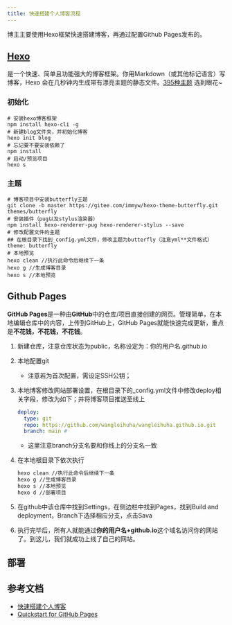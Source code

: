 ```yaml
---
title: 快速搭建个人博客流程
---
```

博主主要使用Hexo框架快速搭建博客，再通过配置Github Pages发布的。


## [Hexo](https://hexo.io/)

是一个快速、简单且功能强大的博客框架。你用Markdown（或其他标记语言）写博客，Hexo 会在几秒钟内生成带有漂亮主题的静态文件。[395种主题](https://hexo.io/themes/) 选到眼花~

### 初始化

```shell
# 安装hexo博客框架
npm install hexo-cli -g
# 新建blog文件夹，并初始化博客
hexo init blog
# 忘记要不要安装依赖了
npm install
# 启动/预览项目
hexo s
```

### 主题

```shell
# 博客项目中安装butterfly主题
git clone -b master https://gitee.com/immyw/hexo-theme-butterfly.git themes/butterfly
# 安装插件（pug以及stylus渲染器）
npm install hexo-renderer-pug hexo-renderer-stylus --save
# 修改配置文件的主题
## 在根目录下找到_config.yml文件，修改主题为butterfly（注意yml**文件格式）
theme: butterfly
# 本地预览
hexo clean //执行此命令后继续下一条
hexo g //生成博客目录
hexo s //本地预览
```

## Github Pages

**GitHub Pages**是一种由**GitHub**中的仓库/项目直接创建的网页。管理简单，在本地编辑仓库中的内容，上传到GitHub上，GitHub Pages就能快速完成更新，重点是**不花钱，不花钱，不花钱**。

1. 新建仓库，注意仓库状态为public，名称设定为：你的用户名.github.io

2. 本地配置git

   - 注意若为首次配置，需设定SSH公钥；

3. 本地博客修改网站部署设置，在根目录下的_config.yml文件中修改deploy相关字段，修改为如下；并将博客项目推送至线上

   ```yml
   deploy:
     type: git
     repo: https://github.com/wangleihuha/wangleihuha.github.io.git
     branch: main #
   ```

   - 这里注意branch分支名要和你线上的分支名一致

4. 在本地根目录下依次执行

   ```bash
   hexo clean //执行此命令后继续下一条
   hexo g //生成博客目录
   hexo s //本地预览
   hexo d //部署项目
   ```

5. 在github中该仓库中找到Settings，在侧边栏中找到Pages，找到Build and deployment，Branch下选择相应分支，点击Sava

6. 执行完毕后，所有人就能通过**你的用户名+github.io**这个域名访问你的网站了。到这儿，我们就成功上线了自己的网站。

## 部署




## 参考文档
- [快速搭建个人博客](https://pdpeng.github.io/2022/01/19/setup-personal-blog/)
- [Quickstart for GitHub Pages](https://docs.github.com/en/pages/quickstart)
